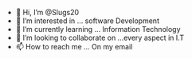 - 👋 Hi, I’m @Slugs20
- 👀 I’m interested in ... software Development 
- 🌱 I’m currently learning ... Information Technology 
- 💞️ I’m looking to collaborate on ...every aspect in I.T
- 📫 How to reach me ...
On my email
<!---
Slugs20/Slugs20 is a ✨ special ✨ repository because its `README.md` (this file) appears on your GitHub profile.
You can click the Preview link to take a look at your changes.
--->
